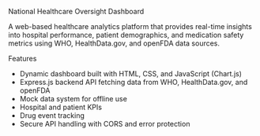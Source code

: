 National Healthcare Oversight Dashboard

A web-based healthcare analytics platform that provides real-time insights into hospital performance, patient demographics, and medication safety metrics using WHO, HealthData.gov, and openFDA data sources.

 Features

- Dynamic dashboard built with HTML, CSS, and JavaScript (Chart.js)
- Express.js backend API fetching data from WHO, HealthData.gov, and openFDA
- Mock data system for offline use
- Hospital and patient KPIs
- Drug event tracking
- Secure API handling with CORS and error protection

